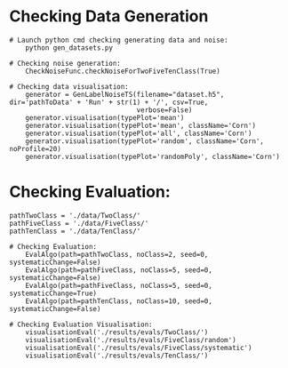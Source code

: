 # Checking Data Generation
    # Launch python cmd checking generating data and noise:
        python gen_datasets.py
        
    # Checking noise generation:
        CheckNoiseFunc.checkNoiseForTwoFiveTenClass(True)
        
    # Checking data visualisation:
        generator = GenLabelNoiseTS(filename="dataset.h5", dir='pathToData' + 'Run' + str(1) + '/', csv=True,
                                    verbose=False)
        generator.visualisation(typePlot='mean')
        generator.visualisation(typePlot='mean', className='Corn')
        generator.visualisation(typePlot='all', className='Corn')
        generator.visualisation(typePlot='random', className='Corn', noProfile=20)
        generator.visualisation(typePlot='randomPoly', className='Corn')
        
# Checking Evaluation:
    pathTwoClass = './data/TwoClass/'
    pathFiveClass = './data/FiveClass/'
    pathTenClass = './data/TenClass/'
    
    # Checking Evaluation:
        EvalAlgo(path=pathTwoClass, noClass=2, seed=0, systematicChange=False)
        EvalAlgo(path=pathFiveClass, noClass=5, seed=0, systematicChange=False)
        EvalAlgo(path=pathFiveClass, noClass=5, seed=0, systematicChange=True)
        EvalAlgo(path=pathTenClass, noClass=10, seed=0, systematicChange=False)
        
    # Checking Evaluation Visualisation:
        visualisationEval('./results/evals/TwoClass/')
        visualisationEval('./results/evals/FiveClass/random')
        visualisationEval('./results/evals/FiveClass/systematic')
        visualisationEval('./results/evals/TenClass/')